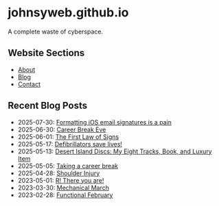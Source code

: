# johnsyweb.github.io

A complete waste of cyberspace.


<!-- BEGIN TOC -->
## Website Sections

- [About](https://johnsy.com/about/)
- [Blog](https://johnsy.com/blog/)
- [Contact](https://johnsy.com/contact/)

## Recent Blog Posts

- 2025-07-30: [Formatting iOS email signatures is a pain](https://johnsy.com/blog/2025/07/30/formatting-ios-email-signatures-is-a-pain/)
- 2025-06-30: [Career Break Eve](https://johnsy.com/blog/2025/06/30/career-break-eve/)
- 2025-06-01: [The First Law of Signs](https://johnsy.com/blog/2025/06/01/the-first-law-of-signs/)
- 2025-05-17: [Defibrillators save lives!](https://johnsy.com/blog/2025/05/17/defibrillators-save-lives/)
- 2025-05-13: [Desert Island Discs: My Eight Tracks, Book, and Luxury Item](https://johnsy.com/blog/2025/05/13/desert-island-discs/)
- 2025-05-05: [Taking a career break](https://johnsy.com/blog/2025/05/05/career-break/)
- 2025-04-28: [Shoulder Injury](https://johnsy.com/blog/2025/04/28/shoulder-injury/)
- 2023-05-01: [R! There you are!](https://johnsy.com/blog/2023/05/01/r!-there-you-are!/)
- 2023-03-30: [Mechanical March](https://johnsy.com/blog/2023/03/30/mechanical-march/)
- 2023-02-28: [Functional February](https://johnsy.com/blog/2023/02/28/functional-february/)

<!-- END TOC -->
